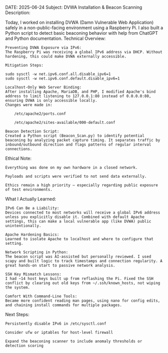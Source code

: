 DATE: 2025-06-24
Subject: DVWA Installation & Beacon Scanning
Description:

Today, I worked on installing DVWA (Damn Vulnerable Web Application) safely in a non-public-facing environment using a Raspberry Pi. I also built a Python script to detect basic beaconing behavior with help from ChatGPT and Python documentation.
Technical Overview:

    Preventing DVWA Exposure via IPv6:
    The Raspberry Pi was receiving a global IPv6 address via DHCP. Without hardening, this could make DVWA externally accessible.

    Mitigation Steps:

    sudo sysctl -w net.ipv6.conf.all.disable_ipv6=1  
    sudo sysctl -w net.ipv6.conf.default.disable_ipv6=1

    Localhost-Only Web Server Binding:
    After installing Apache, MariaDB, and PHP, I modified Apache's bind address to limit listening to 127.0.0.1:80 instead of 0.0.0.0:80, ensuring DVWA is only accessible locally.
    Changes were made in:

        /etc/apache2/ports.conf

        /etc/apache2/sites-available/000-default.conf

    Beacon Detection Script:
    Created a Python script (Beacon_Scan.py) to identify potential beaconing by analyzing packet capture timing. It separates traffic by inbound/outbound direction and flags patterns of regular interval connections.

Ethical Note:

    Everything was done on my own hardware in a closed network.

    Payloads and scripts were verified to not send data externally.

    Ethics remain a high priority — especially regarding public exposure of test environments.

What I Actually Learned:

    IPv6 Can Be a Liability:
    Devices connected to most networks will receive a global IPv6 address unless you explicitly disable it. Combined with default Apache settings, this can make a local vulnerable app (like DVWA) public unintentionally.

    Apache Hardening Basics:
    Learned to isolate Apache to localhost and where to configure that setting.

    Network Scripting in Python:
    The beacon script was AI-assisted but personally reviewed. I used scapy and built logic to track timestamps and connection regularity. A great hands-on start to passive network analysis.

    SSH Key Mismatch Lessons:
    I had ~14 host keys built up from reflashing the Pi. Fixed the SSH conflict by clearing out old keys from ~/.ssh/known_hosts, not wiping the system.

    Comfort With Command-Line Tools:
    Became more confident reading man pages, using nano for config edits, and chaining install commands for multiple packages.

Next Steps:

    Persistently disable IPv6 in /etc/sysctl.conf

    Consider ufw or iptables for host-level firewall

    Expand the beaconing scanner to include anomaly thresholds or detection scoring
